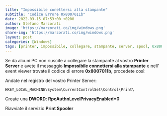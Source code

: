 ```yaml
---
title: "Impossibile conettersi alla stampante"
subtitle: "Codice Errore 0x8007011b"
date: 2022-03-15 07:53:00 +0200
author: Stefano Marzorati
image: 'https://marzorati.co/img/windows.png'
share-img: 'https://marzorati.co/img/windows.png'
layout: post
categories: [Windows]
tags: [printer, impossibile, collegare, stampante, server, spool, 0x8007011b]
---
```

Se da alcuni PC non riuscite a collegare la stampante al vostro **Printer Server** e avete il messaggio **Impossibile connettersi alla stampante** e nell' event viewer trovate il codice di errore **0x8007011b**, procedete così:   

Andate nel registro del vostro Printer Server:   

	HKEY_LOCAL_MACHINE\System\CurrentControlSet\Control\Print\

Create una **DWORD**: **RpcAuthnLevelPrivacyEnabled=0**

Riavviate il servizio **Print Spooler**
